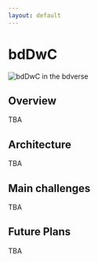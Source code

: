 ```yaml
---
layout: default
---
```


# bdDwC
![bdDwC in the bdverse](img/bdDwC_bdverse.png "bdDwC-bdverse") 
 
## Overview

TBA

## Architecture

TBA

## Main challenges

TBA

## Future Plans

TBA

